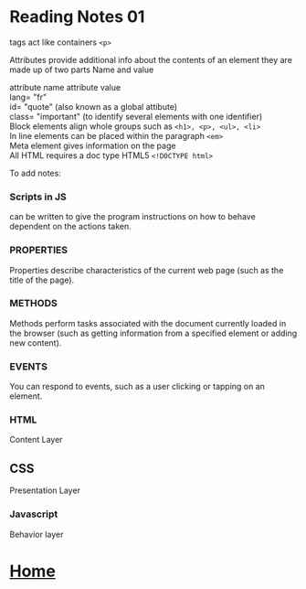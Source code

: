 # Reading Notes 01

tags act like containers `<p>`

Attributes provide additional info about the contents of an element they are made up of two parts Name and value

attribute name	attribute value  
lang=	"fr"  
id=	"quote" (also known as a global attibute)  
class=	"important" (to identify several elements with one identifier)  
Block elements align whole groups such as `<h1>, <p>, <ul>, <li>`  
In line elements can be placed within the paragraph `<em>`  
Meta element gives information on the page  
All HTML requires a doc type HTML5 `<!DOCTYPE html>`  

To add notes: <!-- -->  

### Scripts in JS 
can be written to give the program instructions on how to behave dependent on the actions taken.  

### PROPERTIES 
Properties describe characteristics of the current web page (such as the title of the page).  

### METHODS 
Methods perform tasks associated with the document currently loaded in the browser (such as getting information from a specified element or adding new content).  

### EVENTS 
You can respond to events, such as a user clicking or tapping on an element.  

### HTML	
Content Layer	
## CSS	 
Presentation Layer	
### Javascript  
Behavior layer  

# [Home](https://github.com/MISalz/201_Reading_notes_022022)